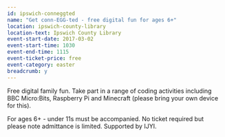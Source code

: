 ```yaml
---
id: ipswich-conneggted
name: "Get conn-EGG-ted - free digital fun for ages 6+"
location: ipswich-county-library
location-text: Ipswich County Library
event-start-date: 2017-03-02
event-start-time: 1030
event-end-time: 1115
event-ticket-price: free
event-category: easter
breadcrumb: y
---
```


Free digital family fun. Take part in a range of coding activities including BBC Micro:Bits, Raspberry Pi and Minecraft (please bring your own device for this).

For ages 6+ - under 11s must be accompanied. No ticket required but please note admittance is limited. Supported by IJYI.
